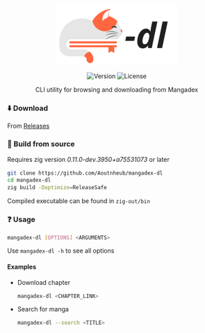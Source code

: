 <div align="center">

![Banner](banner.svg)

![Version](https://img.shields.io/github/v/release/Aoutnheub/mangadex-dl?style=for-the-badge&label=Version&color=lawngreen)
![License](https://img.shields.io/github/license/Aoutnheub/mangadex-dl?style=for-the-badge&label=License&color=darkturquoise)

CLI utility for browsing and downloading from Mangadex

</div>

### :arrow_down: Download

From [Releases](https://github.com/Aoutnheub/mangadex-dl/releases)

### :wrench: Build from source

Requires zig version *0.11.0-dev.3950+a75531073* or later

```sh
git clone https://github.com/Aoutnheub/mangadex-dl
cd mangadex-dl
zig build -Doptimize=ReleaseSafe
```

Compiled executable can be found in `zig-out/bin`

### :question: Usage

```sh
mangadex-dl [OPTIONS] <ARGUMENTS>
```

Use `mangadex-dl -h` to see all options

#### Examples

- Download chapter
    ```sh
    mangadex-dl <CHAPTER_LINK>
    ```
- Search for manga
    ```sh
    mangadex-dl --search <TITLE>
    ```
